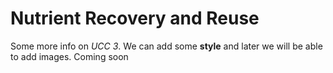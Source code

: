 # Nutrient Recovery and Reuse

Some more info on *UCC 3*. We can add some **style** and later we will be able to add images. Coming soon
